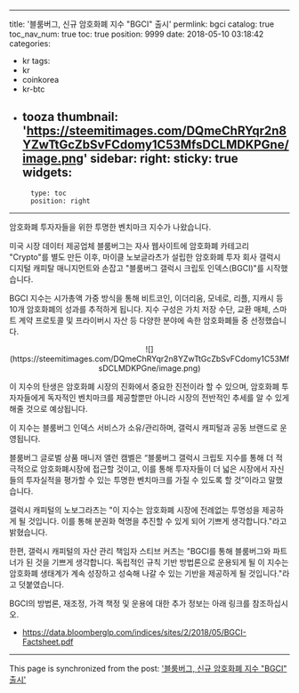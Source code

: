 
---
title: '블룸버그, 신규 암호화폐 지수 "BGCI" 출시'
permlink: bgci
catalog: true
toc_nav_num: true
toc: true
position: 9999
date: 2018-05-10 03:18:42
categories:
- kr
tags:
- kr
- coinkorea
- kr-btc
- tooza
thumbnail: 'https://steemitimages.com/DQmeChRYqr2n8YZwTtGcZbSvFCdomy1C53MfsDCLMDKPGne/image.png'
sidebar:
    right:
        sticky: true
widgets:
    -
        type: toc
        position: right
---


암호화폐 투자자들을 위한 투명한 벤치마크 지수가 나왔습니다.

미국 시장 데이터 제공업체 블룸버그는 자사 웹사이트에 암호화폐 카테고리 "Crypto"를 별도 만든 이후,  마이클 노보글라츠가 설립한 암호화폐 투자 회사 갤럭시 디지털 캐피탈 매니지먼트와 손잡고 "블룸버그 갤럭시 크립토 인덱스(BGCI)"를 시작했습니다. 

BGCI 지수는 시가총액 가중 방식을 통해 비트코인, 이더리움, 모네로, 리플, 지캐시 등 10개 암호화폐의 성과를 추적하게 됩니다.  지수 구성은 가치 저장 수단, 교환 매체, 스마트 계약 프로토콜 및 프라이버시 자산 등 다양한 분야에 속한 암호화폐들 중 선정했습니다.

<center>
![](https://steemitimages.com/DQmeChRYqr2n8YZwTtGcZbSvFCdomy1C53MfsDCLMDKPGne/image.png)
</center> 

이 지수의 탄생은 암호화폐 시장의 진화에서 중요한 진전이라 할 수 있으며, 암호화폐 투자자들에게 독자적인 벤치마크를 제공할뿐만 아니라 시장의 전반적인 추세를 알 수 있게 해줄 것으로 예상됩니다. 

이 지수는 블룸버그 인덱스 서비스가 소유/관리하며, 갤럭시 캐피털과 공동 브랜드로 운영됩니다. 

블룸버그 글로벌 상품 매니저 앨런 캠벨은  “블룸버그 갤럭시 크립토 지수를 통해  더 적극적으로 암호화폐시장에 접근할 것이고, 이를 통해 투자자들이 더 넓은 시장에서 자신들의 투자실적을 평가할 수 있는 투명한 벤치마크를 가질 수 있도록 할 것”이라고 말했습니다.

갤럭시 캐피털의 노보그라츠는 "이 지수는 암호화폐 시장에 전례없는 투명성을 제공하게 될 것입니다. 이를 통해 분권화 혁명을 추진할 수 있게 되어 기쁘게 생각합니다."라고 밝혔습니다. 

한편, 갤럭시 캐피털의 자산 관리 책임자 스티브 커츠는 "BGCI를 통해 블룸버그와 파트너가 된 것을 기쁘게 생각합니다. 독립적인 규칙 기반 방법론으로 운용되게 될 이 지수는 암호화폐 생태계가 계속 성장하고 성숙해 나갈 수 있는 기반을 제공하게 될 것입니다."라고 덧붙였습니다.

BGCI의 방법론, 재조정, 가격 책정 및 운용에 대한 추가 정보는 아래 링크를 참조하십시오.

- https://data.bloomberglp.com/indices/sites/2/2018/05/BGCI-Factsheet.pdf

- - -

This page is synchronized from the post: ['블룸버그, 신규 암호화폐 지수 "BGCI" 출시'](https://steemit.com/@pius.pius/bgci)

